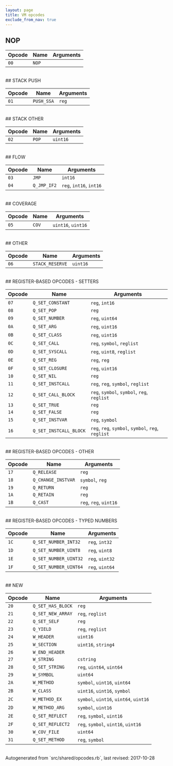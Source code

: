 ```yaml
---
layout: page
title: VM opcodes
exclude_from_nav: true
---
```


## NOP

|Opcode |Name    |Arguments|
|-------|--------|---------|
|`00`|`NOP`||

<br>
## STACK PUSH

|Opcode |Name    |Arguments|
|-------|--------|---------|
|`01`|`PUSH_SSA`|`reg`|

<br>
## STACK OTHER

|Opcode |Name    |Arguments|
|-------|--------|---------|
|`02`|`POP`|`uint16`|

<br>
## FLOW

|Opcode |Name    |Arguments|
|-------|--------|---------|
|`03`|`JMP`|`int16`|
|`04`|`Q_JMP_IF2`|`reg`, `int16`, `int16`|

<br>
## COVERAGE

|Opcode |Name    |Arguments|
|-------|--------|---------|
|`05`|`COV`|`uint16`, `uint16`|

<br>
## OTHER

|Opcode |Name    |Arguments|
|-------|--------|---------|
|`06`|`STACK_RESERVE`|`uint16`|

<br>
## REGISTER-BASED OPCODES - SETTERS

|Opcode |Name    |Arguments|
|-------|--------|---------|
|`07`|`Q_SET_CONSTANT`|`reg`, `int16`|
|`08`|`Q_SET_POP`|`reg`|
|`09`|`Q_SET_NUMBER`|`reg`, `uint64`|
|`0A`|`Q_SET_ARG`|`reg`, `uint16`|
|`0B`|`Q_SET_CLASS`|`reg`, `uint16`|
|`0C`|`Q_SET_CALL`|`reg`, `symbol`, `reglist`|
|`0D`|`Q_SET_SYSCALL`|`reg`, `uint8`, `reglist`|
|`0E`|`Q_SET_REG`|`reg`, `reg`|
|`0F`|`Q_SET_CLOSURE`|`reg`, `uint16`|
|`10`|`Q_SET_NIL`|`reg`|
|`11`|`Q_SET_INSTCALL`|`reg`, `reg`, `symbol`, `reglist`|
|`12`|`Q_SET_CALL_BLOCK`|`reg`, `symbol`, `symbol`, `reg`, `reglist`|
|`13`|`Q_SET_TRUE`|`reg`|
|`14`|`Q_SET_FALSE`|`reg`|
|`15`|`Q_SET_INSTVAR`|`reg`, `symbol`|
|`16`|`Q_SET_INSTCALL_BLOCK`|`reg`, `reg`, `symbol`, `symbol`, `reg`, `reglist`|

<br>
## REGISTER-BASED OPCODES - OTHER

|Opcode |Name    |Arguments|
|-------|--------|---------|
|`17`|`Q_RELEASE`|`reg`|
|`18`|`Q_CHANGE_INSTVAR`|`symbol`, `reg`|
|`19`|`Q_RETURN`|`reg`|
|`1A`|`Q_RETAIN`|`reg`|
|`1B`|`Q_CAST`|`reg`, `reg`, `uint16`|

<br>
## REGISTER-BASED OPCODES - TYPED NUMBERS

|Opcode |Name    |Arguments|
|-------|--------|---------|
|`1C`|`Q_SET_NUMBER_INT32`|`reg`, `int32`|
|`1D`|`Q_SET_NUMBER_UINT8`|`reg`, `uint8`|
|`1E`|`Q_SET_NUMBER_UINT32`|`reg`, `uint32`|
|`1F`|`Q_SET_NUMBER_UINT64`|`reg`, `uint64`|

<br>
## NEW

|Opcode |Name    |Arguments|
|-------|--------|---------|
|`20`|`Q_SET_HAS_BLOCK`|`reg`|
|`21`|`Q_SET_NEW_ARRAY`|`reg`, `reglist`|
|`22`|`Q_SET_SELF`|`reg`|
|`23`|`Q_YIELD`|`reg`, `reglist`|
|`24`|`W_HEADER`|`uint16`|
|`25`|`W_SECTION`|`uint16`, `string4`|
|`26`|`W_END_HEADER`||
|`27`|`W_STRING`|`cstring`|
|`28`|`Q_SET_STRING`|`reg`, `uint64`, `uint64`|
|`29`|`W_SYMBOL`|`uint64`|
|`2A`|`W_METHOD`|`symbol`, `uint16`, `uint64`|
|`2B`|`W_CLASS`|`uint16`, `uint16`, `symbol`|
|`2C`|`W_METHOD_EX`|`symbol`, `uint16`, `uint64`, `uint16`|
|`2D`|`W_METHOD_ARG`|`symbol`, `uint16`|
|`2E`|`Q_SET_REFLECT`|`reg`, `symbol`, `uint16`|
|`2F`|`Q_SET_REFLECT2`|`reg`, `symbol`, `uint16`, `uint16`|
|`30`|`W_COV_FILE`|`uint64`|
|`31`|`Q_SET_METHOD`|`reg`, `symbol`|

<br>
Autogenerated from `src/shared/opcodes.rb`, last revised: 2017-10-28
